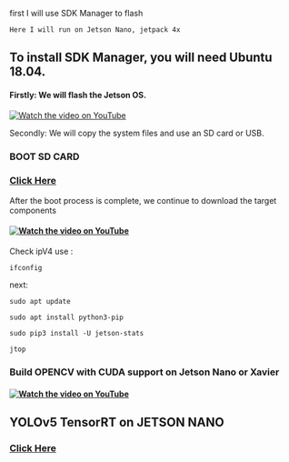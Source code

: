 first I will use SDK Manager to flash

`Here I will run on Jetson Nano, jetpack 4x`

<h2>To install SDK Manager, you will need Ubuntu 18.04.</h2>

<h4>Firstly: We will flash the Jetson OS.</h4>

<a href="https://www.youtube.com/watch?v=XTjh8Km7coM&list=PLWw98q-Xe7iF6gMaE7Yv8ATbe0z78O9yG&index=1" target="_blank">
    <img src="https://img.youtube.com/vi/XTjh8Km7coM/0.jpg" alt="Watch the video on YouTube">
</a>

Secondly: We will copy the system files and use an SD card or USB.

<h3>BOOT SD CARD</h3>

<h3><a href="https://www.forecr.io/blogs/bsp-development/change-root-file-system-to-sd-card-directly" target="_blank">Click Here</a></h3>

After the boot process is complete, we continue to download the target components

<h4>
    <a href="https://www.youtube.com/watch?v=D0v1q-HUM4o&list=PLWw98q-Xe7iF6gMaE7Yv8ATbe0z78O9yG&index=2" target="_blank">
        <img src="https://img.youtube.com/vi/D0v1q-HUM4o/0.jpg" alt="Watch the video on YouTube">
    </a>
</h4>

Check ipV4 use : 

```ifconfig```

next:

```sudo apt update```

```sudo apt install python3-pip``` 

```sudo pip3 install -U jetson-stats ```

```jtop```
<h3> Build OPENCV with CUDA support on Jetson Nano or Xavier</h3>

<h4>
    <a href="https://www.youtube.com/watch?v=WA7vjorjfaQ&list=PLWw98q-Xe7iF6gMaE7Yv8ATbe0z78O9yG&index=8" target="_blank">
        <img src="https://img.youtube.com/vi/WA7vjorjfaQ/0.jpg" alt="Watch the video on YouTube">
    </a>
</h4>

<h2>YOLOv5 TensorRT on JETSON NANO </h2>

<h3><a href="https://github.com/mailrocketsystems/JetsonYolov5" target="_blank">Click Here</a></h3>